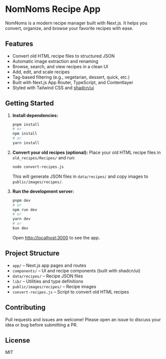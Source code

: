 # NomNoms Recipe App

NomNoms is a modern recipe manager built with Next.js. It helps you convert, organize, and browse your favorite recipes with ease.

## Features
- Convert old HTML recipe files to structured JSON
- Automatic image extraction and renaming
- Browse, search, and view recipes in a clean UI
- Add, edit, and scale recipes
- Tag-based filtering (e.g., vegetarian, dessert, quick, etc.)
- Built with Next.js App Router, TypeScript, and Contentlayer
- Styled with Tailwind CSS and [shadcn/ui](https://ui.shadcn.com/)

## Getting Started

1. **Install dependencies:**
   ```bash
   pnpm install
   # or
   npm install
   # or
   yarn install
   ```

2. **Convert your old recipes (optional):**
   Place your old HTML recipe files in `old_recipes/Recipes/` and run:
   ```bash
   node convert-recipes.js
   ```
   This will generate JSON files in `data/recipes/` and copy images to `public/images/recipes/`.

3. **Run the development server:**
   ```bash
   pnpm dev
   # or
   npm run dev
   # or
   yarn dev
   # or
   bun dev
   ```

   Open [http://localhost:3000](http://localhost:3000) to see the app.

## Project Structure
- `app/` – Next.js app pages and routes
- `components/` – UI and recipe components (built with shadcn/ui)
- `data/recipes/` – Recipe JSON files
- `lib/` – Utilities and type definitions
- `public/images/recipes/` – Recipe images
- `convert-recipes.js` – Script to convert old HTML recipes

## Contributing
Pull requests and issues are welcome! Please open an issue to discuss your idea or bug before submitting a PR.

## License
MIT

